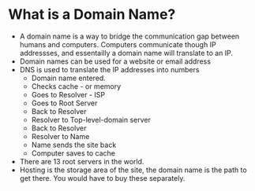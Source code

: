 # What is a Domain Name?

- A domain name is a way to bridge the communication gap between humans and computers. Computers communicate though IP addressses, and essentailly a domain name will translate to an IP.
- Domain names can be used for a website or email address
- DNS is used to translate the IP addresses into numbers
   - Domain name entered.
   - Checks cache - or memory
   - Goes to Resolver - ISP
   - Goes to Root Server
   - Back to Resolver
   - Resolver to Top-level-domain server
   - Back to Resolver
   - Resolver to Name
   - Name sends the site back
   - Computer saves to cache
- There are 13 root servers in the world.
- Hosting is the storage area of the site, the domain name is the path to get there. You would have to buy these separately.


